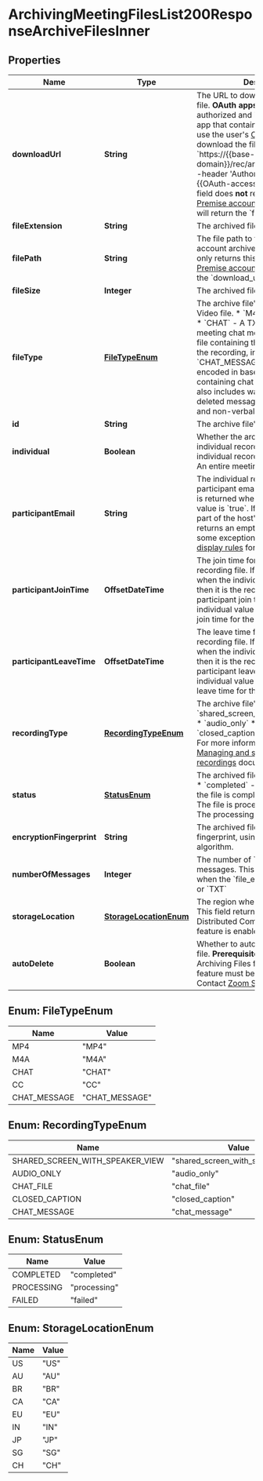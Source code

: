 

# ArchivingMeetingFilesList200ResponseArchiveFilesInner


## Properties

| Name | Type | Description | Notes |
|------------ | ------------- | ------------- | -------------|
|**downloadUrl** | **String** | The URL to download the the archive file.    **OAuth apps**    If a user has authorized and installed your OAuth app that contains recording scopes, use the user&#39;s [OAuth access token](https://developers.zoom.us/docs/integrations/oauth/) to download the file. For example:    &#x60;https://{{base-domain}}/rec/archive/download/xxx--header &#39;Authorization: Bearer {{OAuth-access-token}}&#39;&#x60;    **Note:** This field does **not** return for [Zoom On-Premise accounts](https://support.zoom.us/hc/en-us/articles/360034064852-Zoom-On-Premise-Deployment). Instead, this API will return the &#x60;file_path&#x60; field. |  |
|**fileExtension** | **String** | The archived file&#39;s extension. |  |
|**filePath** | **String** | The file path to the on-premise account archive file.    **Note:** The API only returns this field for [Zoom On-Premise accounts](https://support.zoom.us/hc/en-us/articles/360034064852-Zoom-On-Premise-Deployment). It does **not** return the &#x60;download_url&#x60; field. |  [optional] |
|**fileSize** | **Integer** | The archived file&#39;s size, in bytes. |  |
|**fileType** | [**FileTypeEnum**](#FileTypeEnum) | The archive file&#39;s type.  * &#x60;MP4&#x60; - Video file.  * &#x60;M4A&#x60; - Audio-only file.  * &#x60;CHAT&#x60; - A TXT file containing in-meeting chat messages.  * &#x60;CC&#x60; - A file containing the closed captions of the recording, in VTT file format.  * &#x60;CHAT_MESSAGE&#x60; - A JSON file encoded in base64 format containing chat messages. The file also includes waiting room chats, deleted messages, meeting emojis and non-verbal feedback. |  |
|**id** | **String** | The archive file&#39;s unique ID. |  |
|**individual** | **Boolean** | Whether the archive file is an individual recording file.  * &#x60;true&#x60; - An individual recording file.   * &#x60;false&#x60; - An entire meeting file. |  |
|**participantEmail** | **String** | The individual recording file&#39;s participant email address. This value is returned when the &#x60;individual&#x60; value is &#x60;true&#x60;. If the participant is **not** part of the host&#39;s account, this returns an empty string value, with some exceptions. See [Email address display rules](https://developers.zoom.us/docs/api/rest/using-zoom-apis/#email-address-display-rules) for details. |  [optional] |
|**participantJoinTime** | **OffsetDateTime** | The join time for the generated recording file. If this value is returned when the individual value is true, then it is the recording file&#39;s participant join time. When the individual value is false, it returns the join time for the archiving gateway. |  |
|**participantLeaveTime** | **OffsetDateTime** | The leave time for the generated recording file. If this value is returned when the individual value is true, then it is the recording file&#39;s participant leave time. When the individual value is false, it returns the leave time for the archiving gateway. |  |
|**recordingType** | [**RecordingTypeEnum**](#RecordingTypeEnum) | The archive file&#39;s recording type.  * &#x60;shared_screen_with_speaker_view&#x60;  * &#x60;audio_only&#x60;  * &#x60;chat_file&#x60;  * &#x60;closed_caption&#x60;  * &#x60;chat_message&#x60;    For more information, read our [Managing and sharing cloud recordings](https://support.zoom.us/hc/en-us/articles/205347605-Managing-and-sharing-cloud-recordings#h_9898497b-e736-4980-a749-d55608f10773) documentation. |  |
|**status** | [**StatusEnum**](#StatusEnum) | The archived file&#39;s processing status.  * &#x60;completed&#x60; - The processing of the file is complete.  * &#x60;processing&#x60; - The file is processing.  * &#x60;failed&#x60; - The processing of the file failed. |  |
|**encryptionFingerprint** | **String** | The archived file&#39;s encryption fingerprint, using the SHA256 hash algorithm. |  |
|**numberOfMessages** | **Integer** | The number of &#x60;TXT&#x60; or &#x60;JSON&#x60; file messages. This field returns only when the &#x60;file_extension&#x60; is &#x60;JSON&#x60; or &#x60;TXT&#x60; |  [optional] |
|**storageLocation** | [**StorageLocationEnum**](#StorageLocationEnum) | The region where the file is stored. This field returns only &#x60;Enable Distributed Compliance Archiving&#x60; op feature is enabled. |  [optional] |
|**autoDelete** | **Boolean** | Whether to auto delete the archived file.   **Prerequisites:**   * The \&quot;Tag Archiving Files for Deletion\&quot; feature must be enabled in OP. Contact [Zoom Support](https://support.zoom.us/hc/en-us/articles/201362003) to open.  |  [optional] |



## Enum: FileTypeEnum

| Name | Value |
|---- | -----|
| MP4 | &quot;MP4&quot; |
| M4A | &quot;M4A&quot; |
| CHAT | &quot;CHAT&quot; |
| CC | &quot;CC&quot; |
| CHAT_MESSAGE | &quot;CHAT_MESSAGE&quot; |



## Enum: RecordingTypeEnum

| Name | Value |
|---- | -----|
| SHARED_SCREEN_WITH_SPEAKER_VIEW | &quot;shared_screen_with_speaker_view&quot; |
| AUDIO_ONLY | &quot;audio_only&quot; |
| CHAT_FILE | &quot;chat_file&quot; |
| CLOSED_CAPTION | &quot;closed_caption&quot; |
| CHAT_MESSAGE | &quot;chat_message&quot; |



## Enum: StatusEnum

| Name | Value |
|---- | -----|
| COMPLETED | &quot;completed&quot; |
| PROCESSING | &quot;processing&quot; |
| FAILED | &quot;failed&quot; |



## Enum: StorageLocationEnum

| Name | Value |
|---- | -----|
| US | &quot;US&quot; |
| AU | &quot;AU&quot; |
| BR | &quot;BR&quot; |
| CA | &quot;CA&quot; |
| EU | &quot;EU&quot; |
| IN | &quot;IN&quot; |
| JP | &quot;JP&quot; |
| SG | &quot;SG&quot; |
| CH | &quot;CH&quot; |



